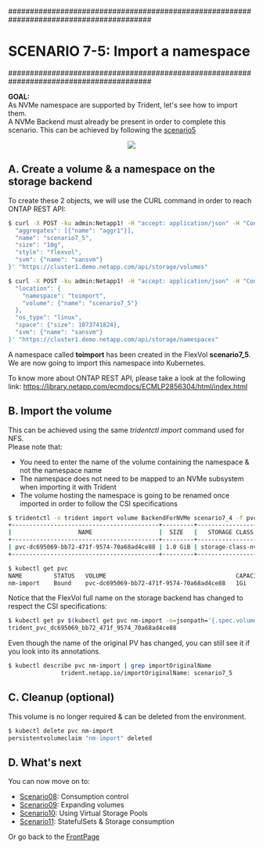 #########################################################################################
# SCENARIO 7-5: Import a namespace
#########################################################################################

**GOAL:**  
As NVMe namespace are supported by Trident, let's see how to import them.    
A NVMe Backend must already be present in order to complete this scenario. This can be achieved by following the [scenario5](../../Scenario05)

<p align="center"><img src="../Images/scenario7_5.jpg"></p>

## A. Create a volume & a namespace on the storage backend

To create these 2 objects, we will use the CURL command in order to reach ONTAP REST API:  
```bash
$ curl -X POST -ku admin:Netapp1! -H "accept: application/json" -H "Content-Type: application/json" -d '{
  "aggregates": [{"name": "aggr1"}],
  "name": "scenario7_5",
  "size": "10g",
  "style": "flexvol",
  "svm": {"name": "sansvm"}
}' "https://cluster1.demo.netapp.com/api/storage/volumes"

$ curl -X POST -ku admin:Netapp1! -H "accept: application/json" -H "Content-Type: application/json" -d '{
  "location": {
    "namespace": "toimport",
    "volume": {"name": "scenario7_5"}
  },
  "os_type": "linux",
  "space": {"size": 1073741824},
  "svm": {"name": "sansvm"}
}' "https://cluster1.demo.netapp.com/api/storage/namespaces"
```

A namespace called **toimport** has been created in the FlexVol **scenario7_5**.  
We are now going to import this namespace into Kubernetes.

To know more about ONTAP REST API, please take a look at the following link:
https://library.netapp.com/ecmdocs/ECMLP2856304/html/index.html

## B. Import the volume

This can be achieved using the same _tridentctl import_ command used for NFS.  
Please note that:  
- You need to enter the name of the volume containing the namespace & not the namespace name
- The namespace does not need to be mapped to an NVMe subsystem when importing it with Trident
- The volume hosting the namespace is going to be renamed once imported in order to follow the CSI specifications

```bash
$ tridentctl -n trident import volume BackendForNVMe scenario7_4 -f pvc_rwo_import.yaml
+------------------------------------------+---------+--------------------+----------+--------------------------------------+--------+---------+
|                   NAME                   |  SIZE   |   STORAGE CLASS    | PROTOCOL |             BACKEND UUID             | STATE  | MANAGED |
+------------------------------------------+---------+--------------------+----------+--------------------------------------+--------+---------+
| pvc-dc695069-bb72-471f-9574-70a68ad4ce88 | 1.0 GiB | storage-class-nvme | block    | 493fef7f-8328-41d4-99f2-dea4281324a1 | online | true    |
+------------------------------------------+---------+--------------------+----------+--------------------------------------+--------+---------+

$ kubectl get pvc
NAME         STATUS   VOLUME                                     CAPACITY   ACCESS MODES   STORAGECLASS          VOLUMEATTRIBUTESCLASS   AGE
nm-import    Bound    pvc-dc695069-bb72-471f-9574-70a68ad4ce88   1Gi        RWO            storage-class-nvme    <unset>                 14m
```

Notice that the FlexVol full name on the storage backend has changed to respect the CSI specifications:  
```bash
$ kubectl get pv $(kubectl get pvc nm-import -o=jsonpath='{.spec.volumeName}') -o=jsonpath='{.spec.csi.volumeAttributes.internalName}{"\n"}'
trident_pvc_dc695069_bb72_471f_9574_70a68ad4ce88
```

Even though the name of the original PV has changed, you can still see it if you look into its annotations.  
```bash
$ kubectl describe pvc nm-import | grep importOriginalName
               trident.netapp.io/importOriginalName: scenario7_5
```

## C. Cleanup (optional)

This volume is no longer required & can be deleted from the environment.

```bash
$ kubectl delete pvc nm-import
persistentvolumeclaim "nm-import" deleted
```

## D. What's next

You can now move on to:  
- [Scenario08](../../Scenario08): Consumption control  
- [Scenario09](../../Scenario09): Expanding volumes
- [Scenario10](../../Scenario10): Using Virtual Storage Pools 
- [Scenario11](../../Scenario11): StatefulSets & Storage consumption  

Or go back to the [FrontPage](https://github.com/YvosOnTheHub/LabNetApp)